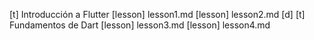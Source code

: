 [t] Introducción a Flutter
[lesson] lesson1.md
[lesson] lesson2.md
[d]
[t] Fundamentos de Dart
[lesson] lesson3.md
[lesson] lesson4.md